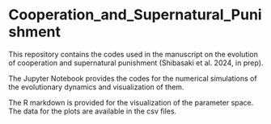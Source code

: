 # Cooperation_and_Supernatural_Punishment
This repository contains the codes used in the manuscript on the evolution of cooperation and supernatural punishment (Shibasaki et al. 2024, in prep).

The Jupyter Notebook provides the codes for the numerical simulations of the evolutionary dynamics and visualization of them.

The R markdown is provided for the visualization of the parameter space. The data for the plots are available in the csv files.

